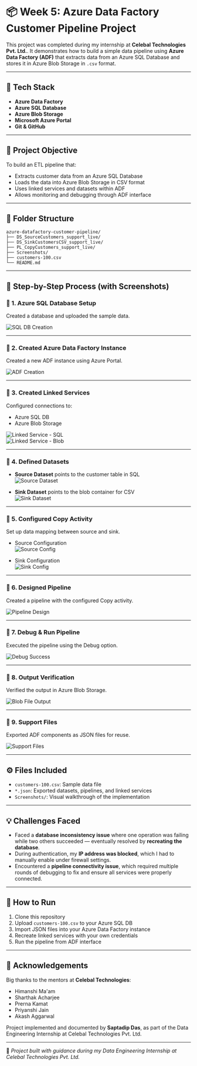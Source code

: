 # 📦 Week 5: Azure Data Factory Customer Pipeline Project

This project was completed during my internship at **Celebal Technologies Pvt. Ltd.**. It demonstrates how to build a simple data pipeline using **Azure Data Factory (ADF)** that extracts data from an Azure SQL Database and stores it in Azure Blob Storage in `.csv` format.

---

## 🧰 Tech Stack

- **Azure Data Factory**
- **Azure SQL Database**
- **Azure Blob Storage**
- **Microsoft Azure Portal**
- **Git & GitHub**

---

## 🎯 Project Objective

To build an ETL pipeline that:
- Extracts customer data from an Azure SQL Database
- Loads the data into Azure Blob Storage in CSV format
- Uses linked services and datasets within ADF
- Allows monitoring and debugging through ADF interface

---

## 📁 Folder Structure

```
azure-datafactory-customer-pipeline/
├── DS_SourceCustomers_support_live/
├── DS_SinkCustomersCSV_support_live/
├── PL_CopyCustomers_support_live/
├── Screenshots/
├── customers-100.csv
└── README.md
```

---

## 🧱 Step-by-Step Process (with Screenshots)

### 🔹 1. Azure SQL Database Setup

Created a database and uploaded the sample data.

![SQL DB Creation](azure-datafactory-customer-pipeline/Screenshots/sql-db-creation.png)

---

### 🔹 2. Created Azure Data Factory Instance

Created a new ADF instance using Azure Portal.

![ADF Creation](azure-datafactory-customer-pipeline/Screenshots/adf-creation.png)

---

### 🔹 3. Created Linked Services

Configured connections to:
- Azure SQL DB
- Azure Blob Storage

![Linked Service - SQL](azure-datafactory-customer-pipeline/Screenshots/linked-service_1.png)  
![Linked Service - Blob](azure-datafactory-customer-pipeline/Screenshots/linked-service_2.png)

---

### 🔹 4. Defined Datasets

- **Source Dataset** points to the customer table in SQL  
  ![Source Dataset](azure-datafactory-customer-pipeline/Screenshots/source-dataset.png)

- **Sink Dataset** points to the blob container for CSV  
  ![Sink Dataset](azure-datafactory-customer-pipeline/Screenshots/sink-dataset.png)

---

### 🔹 5. Configured Copy Activity

Set up data mapping between source and sink.

- Source Configuration  
  ![Source Config](azure-datafactory-customer-pipeline/Screenshots/copy-activity-config_source.png)

- Sink Configuration  
  ![Sink Config](azure-datafactory-customer-pipeline/Screenshots/copy-activity-config_sink.png)

---

### 🔹 6. Designed Pipeline

Created a pipeline with the configured Copy activity.

![Pipeline Design](azure-datafactory-customer-pipeline/Screenshots/pipeline-design.png)

---

### 🔹 7. Debug & Run Pipeline

Executed the pipeline using the Debug option.

![Debug Success](azure-datafactory-customer-pipeline/Screenshots/debug-success.png)

---

### 🔹 8. Output Verification

Verified the output in Azure Blob Storage.

![Blob File Output](azure-datafactory-customer-pipeline/Screenshots/blob-storage-file.png)

---

### 🔹 9. Support Files

Exported ADF components as JSON files for reuse.

![Support Files](azure-datafactory-customer-pipeline/Screenshots/support-files.png)

---

## ⚙️ Files Included

- `customers-100.csv`: Sample data file
- `*.json`: Exported datasets, pipelines, and linked services
- `Screenshots/`: Visual walkthrough of the implementation

---

## 💡 Challenges Faced

- Faced a **database inconsistency issue** where one operation was failing while two others succeeded — eventually resolved by **recreating the database**.
- During authentication, my **IP address was blocked**, which I had to manually enable under firewall settings.
- Encountered a **pipeline connectivity issue**, which required multiple rounds of debugging to fix and ensure all services were properly connected.

---

## 🚀 How to Run

1. Clone this repository
2. Upload `customers-100.csv` to your Azure SQL DB
3. Import JSON files into your Azure Data Factory instance
4. Recreate linked services with your own credentials
5. Run the pipeline from ADF interface

---

## 🙌 Acknowledgements

Big thanks to the mentors at **Celebal Technologies**:
- Himanshi Ma'am
- Sharthak Acharjee
- Prerna Kamat
- Priyanshi Jain
- Akash Aggarwal

Project implemented and documented by **Saptadip Das**, as part of the Data Engineering Internship at Celebal Technologies Pvt. Ltd.

---

📌 *Project built with guidance during my Data Engineering Internship at Celebal Technologies Pvt. Ltd.*
